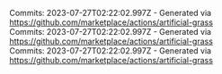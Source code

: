 Commits: 2023-07-27T02:22:02.997Z - Generated via https://github.com/marketplace/actions/artificial-grass
<br>
Commits: 2023-07-27T02:22:02.997Z - Generated via https://github.com/marketplace/actions/artificial-grass
<br>
Commits: 2023-07-27T02:22:02.997Z - Generated via https://github.com/marketplace/actions/artificial-grass
<br>
